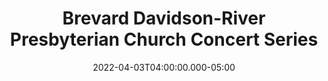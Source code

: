 ---
title: "Brevard Davidson-River Presbyterian Church Concert Series"
date: 2022-04-03T04:00:00.000-05:00
place: Brevard, NC 
link: 
draft: yes
type: 'event'
---